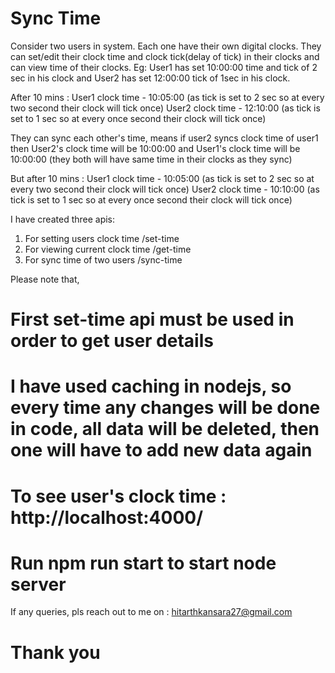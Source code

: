 # Sync Time

Consider two users in system. Each one have their own digital clocks. They can set/edit their clock time and clock tick(delay of tick) in their clocks and can view time of their clocks.
Eg: User1 has set 10:00:00 time and tick of 2 sec in his clock and User2 has set 12:00:00 tick of 1sec in his clock.

After 10 mins :
User1 clock time - 10:05:00 (as tick is set to 2 sec so at every two second their clock will tick once) 
User2 clock time - 12:10:00 (as tick is set to 1 sec so at every once second their clock will tick once)


They can sync each other's time, means if user2 syncs clock time of user1 then
User2's clock time will be 10:00:00 and User1's clock time will be 10:00:00 (they both will have same time in their clocks as they sync)

But after 10 mins :
User1 clock time - 10:05:00 (as tick is set to 2 sec so at every two second their clock will tick once) 
User2 clock time - 10:10:00 (as tick is set to 1 sec so at every once second their clock will tick once)


I have created three apis:

1) For setting users clock time /set-time
2) For viewing current clock time /get-time
3) For sync time of two users /sync-time

Please note that, 
# First set-time api must be used in order to get user details 
# I have used caching in nodejs, so every time any changes will be done in code, all data will be deleted, then one will have to add new data again
# To see user's clock time : http://localhost:4000/


#  Run npm run start to start node server

If any queries, pls reach out to me on : hitarthkansara27@gmail.com

# Thank you
